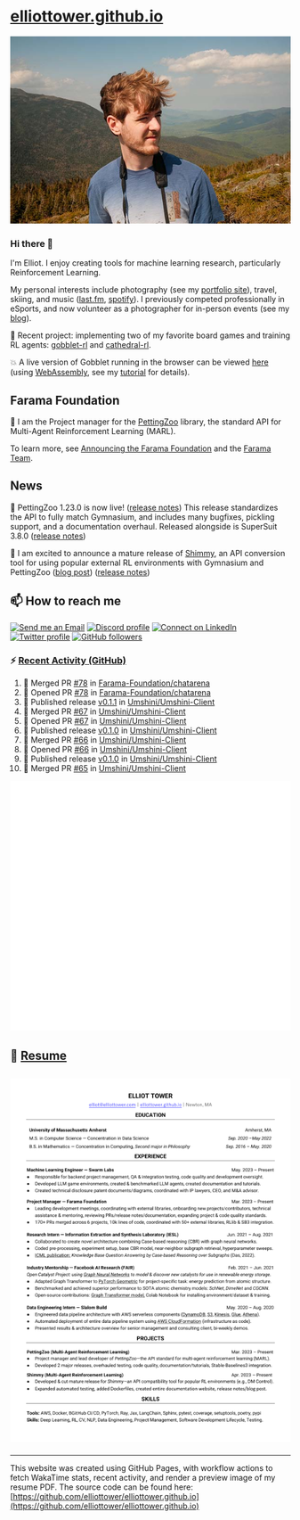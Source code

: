 # [elliottower.github.io](https://github.com/elliottower/elliottower.github.io)

[![A wild Elliot on Mt Washington](https://raw.githubusercontent.com/elliottower/elliottower.github.io/main/src/jpg/DSCF7539-600px.jpg?raw=true)](https://raw.githubusercontent.com/elliottower/elliottower.github.io/main/src/jpg/DSCF7539.jpg?raw=true)

### Hi there 👋

I'm Elliot. I enjoy creating tools for machine learning research, particularly Reinforcement Learning.

My personal interests include photography (see my [portfolio site](https://www.elliottower.com/)), travel, skiing, and music ([last.fm](https://www.last.fm/user/ajsdlfkwer), [spotify](https://open.spotify.com/user/12132818380)). I previously competed professionally in eSports, and now volunteer as a photographer for in-person events (see my [blog](https://www.elliottower.com/stories/?category=events)).

🤖 Recent project: implementing two of my favorite board games and training RL agents: [gobblet-rl](https://github.com/elliottower/gobblet-rl) and [cathedral-rl](https://github.com/elliottower/cathedral-rl). 

💥 A live version of Gobblet running in the browser can be viewed [here](https://elliottower.github.io/gobblet-rl/) (using [WebAssembly](https://webassembly.org/), see my [tutorial](https://github.com/elliottower/gobblet-rl/blob/main/tutorials/WebAssembly/web_assembly.md) for details).

## Farama Foundation

🚀 I am the Project manager for the [PettingZoo](https://github.com/Farama-Foundation/PettingZoo) library, the standard API for Multi-Agent Reinforcement Learning (MARL). 

To learn more, see [Announcing the Farama Foundation](https://farama.org/Announcing-The-Farama-Foundation) and the [Farama Team](https://farama.org/team).

## News

🎉 PettingZoo 1.23.0 is now live! ([release notes](https://github.com/Farama-Foundation/PettingZoo/releases/tag/1.23.0)) This release standardizes the API to fully match Gymnasium, and includes many bugfixes, pickling support, and a documentation overhaul. Released alongside is SuperSuit 3.8.0 ([release notes](https://github.com/Farama-Foundation/SuperSuit/releases/tag/3.8.0)) 

<!-- ![GitHub Release Date](https://img.shields.io/github/release-date/Farama-Foundation/PettingZoo) -->

🎉 I am excited to announce a mature release of [Shimmy](https://github.com/Farama-Foundation/Shimmy), an API conversion tool for using popular external RL environments with Gymnasium and PettingZoo ([blog post](https://farama.org/Announcing-Shimmy)) ([release notes](https://github.com/Farama-Foundation/Shimmy/releases/tag/v1.0.0)) 

## 📫 How to reach me

 [![Send me an Email](https://img.shields.io/badge/email-elliot%40elliottower.com-blue)](mailto:elliot@elliottower.com)
 [![Discord profile](https://img.shields.io/badge/Discord-7289DA?style=flat&logo=discord&logoColor=white)](https://discord.com/users/83091537923145728)
 [![Connect on LinkedIn](https://img.shields.io/badge/--linkedin?label=LinkedIn&logo=LinkedIn&style=social)](https://www.linkedin.com/in/elliot-tower)
 [![Twitter profile](https://img.shields.io/twitter/follow/elliottower?style=social)](https://twitter.com/ElliotTower/)
 [![GitHub followers](https://img.shields.io/github/followers/elliottower?style=social)](https://github.com/elliottower/)

### ⚡ [Recent Activity (GitHub)](https://github.com/elliottower)

<!--START_SECTION:activity-->
1. 🎉 Merged PR [#78](https://github.com/Farama-Foundation/chatarena/pull/78) in [Farama-Foundation/chatarena](https://github.com/Farama-Foundation/chatarena)
2. 💪 Opened PR [#78](https://github.com/Farama-Foundation/chatarena/pull/78) in [Farama-Foundation/chatarena](https://github.com/Farama-Foundation/chatarena)
3. 🚀 Published release [v0.1.1](https://github.com/Umshini/Umshini-Client/releases/tag/v0.1.1) in [Umshini/Umshini-Client](https://github.com/Umshini/Umshini-Client)
4. 🎉 Merged PR [#67](https://github.com/Umshini/Umshini-Client/pull/67) in [Umshini/Umshini-Client](https://github.com/Umshini/Umshini-Client)
5. 💪 Opened PR [#67](https://github.com/Umshini/Umshini-Client/pull/67) in [Umshini/Umshini-Client](https://github.com/Umshini/Umshini-Client)
6. 🚀 Published release [v0.1.0](https://github.com/Umshini/Umshini-Client/releases/tag/v0.1.0) in [Umshini/Umshini-Client](https://github.com/Umshini/Umshini-Client)
7. 🎉 Merged PR [#66](https://github.com/Umshini/Umshini-Client/pull/66) in [Umshini/Umshini-Client](https://github.com/Umshini/Umshini-Client)
8. 💪 Opened PR [#66](https://github.com/Umshini/Umshini-Client/pull/66) in [Umshini/Umshini-Client](https://github.com/Umshini/Umshini-Client)
9. 🚀 Published release [v0.1.0](https://github.com/Umshini/Umshini-Client/releases/tag/v0.1.0) in [Umshini/Umshini-Client](https://github.com/Umshini/Umshini-Client)
10. 🎉 Merged PR [#65](https://github.com/Umshini/Umshini-Client/pull/65) in [Umshini/Umshini-Client](https://github.com/Umshini/Umshini-Client)
<!--END_SECTION:activity-->


<picture>
  <a href="https://metrics.lecoq.io/insights?user=elliottower">
   <img src="/github-metrics.svg" alt="Metrics">
  </a>
</picture>

## 📄 [Resume](https://elliottower.github.io/src/pdf/resume.pdf)

<!-- PDF-TO-MARKDOWN:START -->
![Page 1](src/png/page1.png "Page 1")
---
<!-- PDF-TO-MARKDOWN:END -->

----

This website was created using GitHub Pages, with workflow actions to fetch WakaTime stats, recent activity, and render a preview image of my resume PDF. The source code can be found here: [https://github.com/elliottower/elliottower.github.io](https://github.com/elliottower/elliottower.github.io)
